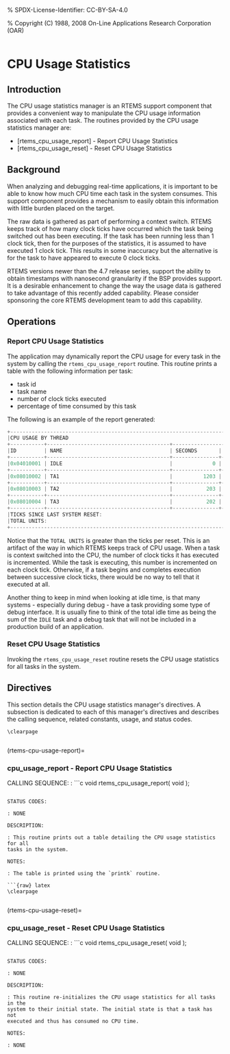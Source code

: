 % SPDX-License-Identifier: CC-BY-SA-4.0

% Copyright (C) 1988, 2008 On-Line Applications Research Corporation (OAR)

```{index} CPU Usage
```

# CPU Usage Statistics

## Introduction

The CPU usage statistics manager is an RTEMS support component that provides a
convenient way to manipulate the CPU usage information associated with each
task. The routines provided by the CPU usage statistics manager are:

- [rtems_cpu_usage_report] - Report CPU Usage Statistics
- [rtems_cpu_usage_reset] - Reset CPU Usage Statistics

## Background

When analyzing and debugging real-time applications, it is important to be able
to know how much CPU time each task in the system consumes. This support
component provides a mechanism to easily obtain this information with little
burden placed on the target.

The raw data is gathered as part of performing a context switch. RTEMS keeps
track of how many clock ticks have occurred which the task being switched out
has been executing. If the task has been running less than 1 clock tick, then
for the purposes of the statistics, it is assumed to have executed 1 clock
tick. This results in some inaccuracy but the alternative is for the task to
have appeared to execute 0 clock ticks.

RTEMS versions newer than the 4.7 release series, support the ability to obtain
timestamps with nanosecond granularity if the BSP provides support. It is a
desirable enhancement to change the way the usage data is gathered to take
advantage of this recently added capability. Please consider sponsoring the
core RTEMS development team to add this capability.

## Operations

### Report CPU Usage Statistics

The application may dynamically report the CPU usage for every task in the
system by calling the `rtems_cpu_usage_report` routine. This routine prints
a table with the following information per task:

- task id
- task name
- number of clock ticks executed
- percentage of time consumed by this task

The following is an example of the report generated:

```c
+------------------------------------------------------------------------------+
|CPU USAGE BY THREAD                                                           |
+-----------+----------------------------------------+-------------------------+
|ID         | NAME                                   | SECONDS       | PERCENT |
+-----------+----------------------------------------+---------------+---------+
|0x04010001 | IDLE                                   |             0 |   0.000 |
+-----------+----------------------------------------+---------------+---------+
|0x08010002 | TA1                                    |          1203 |   0.748 |
+-----------+----------------------------------------+---------------+---------+
|0x08010003 | TA2                                    |           203 |   0.126 |
+-----------+----------------------------------------+---------------+---------+
|0x08010004 | TA3                                    |           202 |   0.126 |
+-----------+----------------------------------------+---------------+---------+
|TICKS SINCE LAST SYSTEM RESET:                                           1600 |
|TOTAL UNITS:                                                             1608 |
+------------------------------------------------------------------------------+
```

Notice that the `TOTAL UNITS` is greater than the ticks per reset. This is
an artifact of the way in which RTEMS keeps track of CPU usage. When a task is
context switched into the CPU, the number of clock ticks it has executed is
incremented. While the task is executing, this number is incremented on each
clock tick. Otherwise, if a task begins and completes execution between
successive clock ticks, there would be no way to tell that it executed at all.

Another thing to keep in mind when looking at idle time, is that many systems -
especially during debug - have a task providing some type of debug interface.
It is usually fine to think of the total idle time as being the sum of the
`IDLE` task and a debug task that will not be included in a production build
of an application.

### Reset CPU Usage Statistics

Invoking the `rtems_cpu_usage_reset` routine resets the CPU usage statistics
for all tasks in the system.

## Directives

This section details the CPU usage statistics manager's directives. A
subsection is dedicated to each of this manager's directives and describes the
calling sequence, related constants, usage, and status codes.

```{raw} latex
\clearpage
```

```{index} rtems_cpu_usage_report()
```

(rtems-cpu-usage-report)=

### cpu_usage_report - Report CPU Usage Statistics

CALLING SEQUENCE:
: ```c
  void rtems_cpu_usage_report( void );
  ```

STATUS CODES:

: NONE

DESCRIPTION:

: This routine prints out a table detailing the CPU usage statistics for all
  tasks in the system.

NOTES:

: The table is printed using the `printk` routine.

```{raw} latex
\clearpage
```

```{index} rtems_cpu_usage_reset()
```

(rtems-cpu-usage-reset)=

### cpu_usage_reset - Reset CPU Usage Statistics

CALLING SEQUENCE:
: ```c
  void rtems_cpu_usage_reset( void );
  ```

STATUS CODES:

: NONE

DESCRIPTION:

: This routine re-initializes the CPU usage statistics for all tasks in the
  system to their initial state. The initial state is that a task has not
  executed and thus has consumed no CPU time.

NOTES:

: NONE
